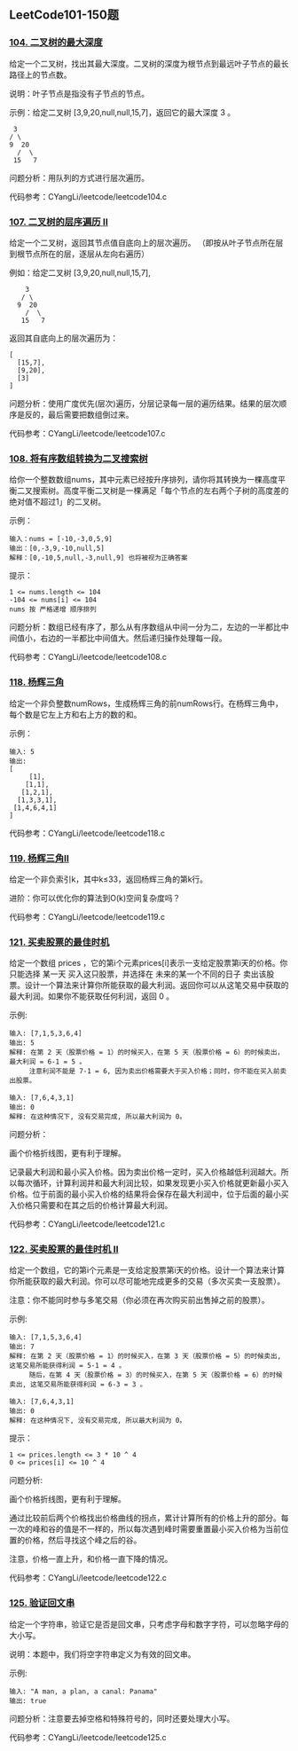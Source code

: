 ## LeetCode101-150题

### [104. 二叉树的最大深度](https://leetcode-cn.com/problems/maximum-depth-of-binary-tree/)

给定一个二叉树，找出其最大深度。二叉树的深度为根节点到最远叶子节点的最长路径上的节点数。

说明：叶子节点是指没有子节点的节点。

示例：给定二叉树 [3,9,20,null,null,15,7]，返回它的最大深度 3 。

     3
    / \
    9  20
      /  \
     15   7

问题分析：用队列的方式进行层次遍历。

代码参考：CYangLi/leetcode/leetcode104.c

### [107. 二叉树的层序遍历 II](https://leetcode-cn.com/problems/binary-tree-level-order-traversal-ii/)

给定一个二叉树，返回其节点值自底向上的层次遍历。 （即按从叶子节点所在层到根节点所在的层，逐层从左向右遍历）

例如：给定二叉树 [3,9,20,null,null,15,7],

```
    3
   / \
  9  20
    /  \
   15   7
```

返回其自底向上的层次遍历为：

```
[
  [15,7],
  [9,20],
  [3]
]
```

问题分析：使用广度优先(层次)遍历，分层记录每一层的遍历结果。结果的层次顺序是反的，最后需要把数组倒过来。

代码参考：CYangLi/leetcode/leetcode107.c

### [108. 将有序数组转换为二叉搜索树](https://leetcode-cn.com/problems/convert-sorted-array-to-binary-search-tree/)

给你一个整数数组nums，其中元素已经按升序排列，请你将其转换为一棵高度平衡二叉搜索树。高度平衡二叉树是一棵满足「每个节点的左右两个子树的高度差的绝对值不超过1」的二叉树。

示例：

```
输入：nums = [-10,-3,0,5,9]
输出：[0,-3,9,-10,null,5]
解释：[0,-10,5,null,-3,null,9] 也将被视为正确答案
```

提示：

    1 <= nums.length <= 104
    -104 <= nums[i] <= 104
    nums 按 严格递增 顺序排列

问题分析：数组已经有序了，那么从有序数组从中间一分为二，左边的一半都比中间值小，右边的一半都比中间值大。然后递归操作处理每一段。

代码参考：CYangLi/leetcode/leetcode108.c

### [118. 杨辉三角](https://leetcode-cn.com/problems/pascals-triangle/)

给定一个非负整数numRows，生成杨辉三角的前numRows行。在杨辉三角中，每个数是它左上方和右上方的数的和。

示例：

```
输入: 5
输出:
[
     [1],
    [1,1],
   [1,2,1],
  [1,3,3,1],
 [1,4,6,4,1]
]
```

代码参考：CYangLi/leetcode/leetcode118.c

### [119. 杨辉三角II](https://leetcode-cn.com/problems/pascals-triangle-ii/)

给定一个非负索引k，其中k≤33，返回杨辉三角的第k行。

进阶：你可以优化你的算法到O(k)空间复杂度吗？

代码参考：CYangLi/leetcode/leetcode119.c

### [121. 买卖股票的最佳时机](https://leetcode-cn.com/problems/best-time-to-buy-and-sell-stock/)

给定一个数组 prices ，它的第i个元素prices[i]表示一支给定股票第i天的价格。你只能选择 某一天 买入这只股票，并选择在 未来的某一个不同的日子 卖出该股票。设计一个算法来计算你所能获取的最大利润。返回你可以从这笔交易中获取的最大利润。如果你不能获取任何利润，返回 0 。


示例:

```
输入: [7,1,5,3,6,4]
输出: 5
解释: 在第 2 天（股票价格 = 1）的时候买入，在第 5 天（股票价格 = 6）的时候卖出，最大利润 = 6-1 = 5 。
     注意利润不能是 7-1 = 6, 因为卖出价格需要大于买入价格；同时，你不能在买入前卖出股票。
     
输入: [7,6,4,3,1]
输出: 0
解释: 在这种情况下, 没有交易完成, 所以最大利润为 0。
```

问题分析：

画个价格折线图，更有利于理解。

记录最大利润和最小买入价格。因为卖出价格一定时，买入价格越低利润越大。所以每次循环，计算利润并和最大利润比较，如果发现更小买入价格就更新最小买入价格。位于前面的最小买入价格的结果将会保存在最大利润中，位于后面的最小买入价格只需要和在其之后的价格计算最大利润。

代码参考：CYangLi/leetcode/leetcode121.c

### [122. 买卖股票的最佳时机 II](https://leetcode-cn.com/problems/best-time-to-buy-and-sell-stock-ii/)

给定一个数组，它的第i个元素是一支给定股票第i天的价格。设计一个算法来计算你所能获取的最大利润。你可以尽可能地完成更多的交易（多次买卖一支股票）。

注意：你不能同时参与多笔交易（你必须在再次购买前出售掉之前的股票）。

示例:

```
输入: [7,1,5,3,6,4]
输出: 7
解释: 在第 2 天（股票价格 = 1）的时候买入，在第 3 天（股票价格 = 5）的时候卖出, 这笔交易所能获得利润 = 5-1 = 4 。
     随后，在第 4 天（股票价格 = 3）的时候买入，在第 5 天（股票价格 = 6）的时候卖出, 这笔交易所能获得利润 = 6-3 = 3 。
     
输入: [7,6,4,3,1]
输出: 0
解释: 在这种情况下, 没有交易完成, 所以最大利润为 0。
```

提示：

    1 <= prices.length <= 3 * 10 ^ 4
    0 <= prices[i] <= 10 ^ 4

问题分析:

画个价格折线图，更有利于理解。

通过比较前后两个价格找出价格曲线的拐点，累计计算所有的价格上升的部分。每一次的峰和谷的值是不一样的，所以每次遇到峰时需要重置最小买入价格为当前位置的价格，然后寻找这个峰之后的谷。

注意，价格一直上升，和价格一直下降的情况。

代码参考：CYangLi/leetcode/leetcode122.c

### [125. 验证回文串](https://leetcode-cn.com/problems/valid-palindrome/)

给定一个字符串，验证它是否是回文串，只考虑字母和数字字符，可以忽略字母的大小写。

说明：本题中，我们将空字符串定义为有效的回文串。

示例:

```
输入: "A man, a plan, a canal: Panama"
输出: true
```

问题分析：注意要去掉空格和特殊符号的，同时还要处理大小写。

代码参考：CYangLi/leetcode/leetcode125.c